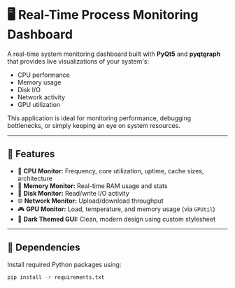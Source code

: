 # 🖥️ Real-Time Process Monitoring Dashboard

A real-time system monitoring dashboard built with **PyQt5** and **pyqtgraph** that provides live visualizations of your system's:

- CPU performance
- Memory usage
- Disk I/O
- Network activity
- GPU utilization

This application is ideal for monitoring performance, debugging bottlenecks, or simply keeping an eye on system resources.

---

## 🚀 Features

- 🧠 **CPU Monitor:** Frequency, core utilization, uptime, cache sizes, architecture
- 💾 **Memory Monitor:** Real-time RAM usage and stats
- 📀 **Disk Monitor:** Read/write I/O activity
- 🌐 **Network Monitor:** Upload/download throughput
- 🎮 **GPU Monitor:** Load, temperature, and memory usage (via `GPUtil`)
- 🎨 **Dark Themed GUI:** Clean, modern design using custom stylesheet

---

## 🧩 Dependencies

Install required Python packages using:

```bash
pip install -r requirements.txt

